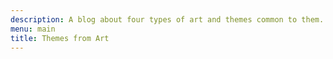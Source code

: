 ```yaml
---
description: A blog about four types of art and themes common to them.
menu: main
title: Themes from Art
---
```

